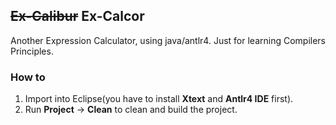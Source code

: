 ~~Ex-Calibur~~ Ex-Calcor
---
Another Expression Calculator, using java/antlr4. Just for learning Compilers Principles.

### How to
1. Import into Eclipse(you have to install **Xtext** and **Antlr4 IDE** first).
2. Run **Project** -> **Clean** to clean and build the project.